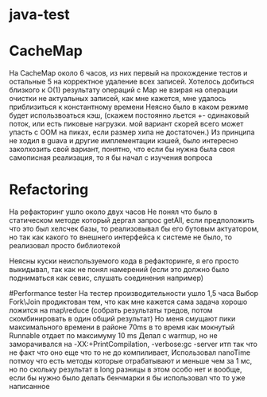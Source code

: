 # java-test
# CacheMap
На CacheMap около 6 часов, из них первый на прохождение тестов и остальные 5 на корректное удаление всех записей. 
Хотелось добиться близкого к O(1) результату операций с Map не взирая на операции очистки не актуальных записей,
как мне кажется, мне удалось приблизиться к константному времени
Неясно было в каком режиме будет использвоаться кэш, (скажем постоянно льется +- одинаковый поток, или есть пиковые нагрузки. 
мой вариант скорей всего может упасть с OOM на пиках, если размер хипа не достаточен.)
Из принципа не ходил в guava и другие имплементации кэшей, было интересно заколхозить свой вариант, понятно, что если бы нужна была своя самописная реализация,
то я бы начал с изучения вопроса
 
# Refactoring
На рефакторинг ушло около двух часов 
Не понял что было в статическом методе который дергал запрос getAll, если предположить что это был хелсчек базы, то реализовывал бы его бутовым актуатором,
но так как какого то внешнего интерфейса к системе не было, то реализовал просто библиотекой

Неясны куски неиспользуемого кода в рефакторинге, я его просто выкидывал,  так как не понял намерений (если это должно было подниматься как севис, слушать соединения например)

#Performance tester
На тестер производительности ушло 1,5 часа
Выбор Fork\Join продиктован тем, что как мне кажется сама задача хорошо ложится на  map\reduce (собрать результаты тредов, потом скомбинировать в один общий результат)
Но меня смущают пики максимального времени в районе 70ms в то время как мокнутый Runnable отдает по максимуму 10 ms
Делал с warmup, но не заморачивался на -XX:+PrintCompilation, -verbose:gc -server итп так что не факт что оно еще что то не до компиливает,
Использовал nanoTime потмоу что есть методы которые отрабатывают и меньше чем за 1 мс, но по скольку результат в long разницы в этом особо нет
и вообще, если бы нужно было делать бенчмарки я бы использовал что то уже написанное

